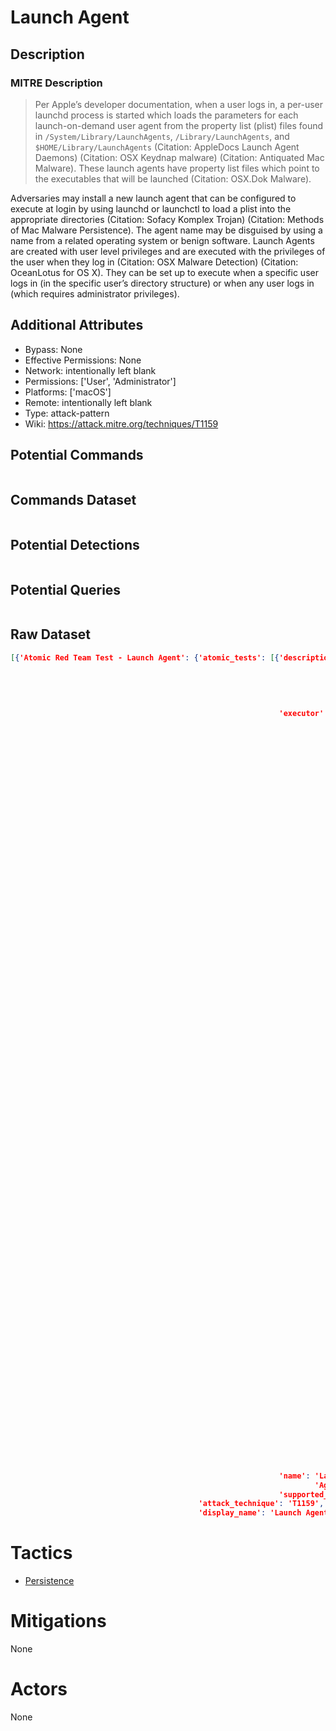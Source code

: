 
# Launch Agent

## Description

### MITRE Description

> Per Apple’s developer documentation, when a user logs in, a per-user launchd process is started which loads the parameters for each launch-on-demand user agent from the property list (plist) files found in <code>/System/Library/LaunchAgents</code>, <code>/Library/LaunchAgents</code>, and <code>$HOME/Library/LaunchAgents</code> (Citation: AppleDocs Launch Agent Daemons) (Citation: OSX Keydnap malware) (Citation: Antiquated Mac Malware). These launch agents have property list files which point to the executables that will be launched (Citation: OSX.Dok Malware).
 
Adversaries may install a new launch agent that can be configured to execute at login by using launchd or launchctl to load a plist into the appropriate directories  (Citation: Sofacy Komplex Trojan)  (Citation: Methods of Mac Malware Persistence). The agent name may be disguised by using a name from a related operating system or benign software. Launch Agents are created with user level privileges and are executed with the privileges of the user when they log in (Citation: OSX Malware Detection) (Citation: OceanLotus for OS X). They can be set up to execute when a specific user logs in (in the specific user’s directory structure) or when any user logs in (which requires administrator privileges).

## Additional Attributes

* Bypass: None
* Effective Permissions: None
* Network: intentionally left blank
* Permissions: ['User', 'Administrator']
* Platforms: ['macOS']
* Remote: intentionally left blank
* Type: attack-pattern
* Wiki: https://attack.mitre.org/techniques/T1159

## Potential Commands

```

```

## Commands Dataset

```

```

## Potential Detections

```json

```

## Potential Queries

```json

```

## Raw Dataset

```json
[{'Atomic Red Team Test - Launch Agent': {'atomic_tests': [{'description': 'Create '
                                                                           'a '
                                                                           'plist '
                                                                           'and '
                                                                           'execute '
                                                                           'it\n',
                                                            'executor': {'name': 'manual',
                                                                         'steps': '1. '
                                                                                  'Create '
                                                                                  'file '
                                                                                  '- '
                                                                                  '.client\n'
                                                                                  '\n'
                                                                                  '2. '
                                                                                  'osascript '
                                                                                  '-e '
                                                                                  "'tell "
                                                                                  'app '
                                                                                  '"Finder" '
                                                                                  'to '
                                                                                  'display '
                                                                                  'dialog '
                                                                                  '"Hello '
                                                                                  'World"\'\n'
                                                                                  '\n'
                                                                                  '3. '
                                                                                  'Place '
                                                                                  'the '
                                                                                  'following '
                                                                                  'in '
                                                                                  'a '
                                                                                  'new '
                                                                                  'file '
                                                                                  'under '
                                                                                  '~/Library/LaunchAgents '
                                                                                  'as '
                                                                                  'com.atomicredteam.plist\n'
                                                                                  '\n'
                                                                                  '4.\n'
                                                                                  '<?xml '
                                                                                  'version="1.0" '
                                                                                  'encoding="UTF-8"?>\n'
                                                                                  '<!DOCTYPE '
                                                                                  'plist '
                                                                                  'PUBLIC '
                                                                                  '"-//Apple//DTD '
                                                                                  'PLIST '
                                                                                  '1.0//EN" '
                                                                                  '"http://www.apple.com/DTDs/PropertyList-1.0.dtd">\n'
                                                                                  '<plist '
                                                                                  'version="1.0">\n'
                                                                                  '<dict>\n'
                                                                                  ' '
                                                                                  '<key>KeepAlive</key>\n'
                                                                                  ' '
                                                                                  '<true/>\n'
                                                                                  ' '
                                                                                  '<key>Label</key>\n'
                                                                                  ' '
                                                                                  '<string>com.client.client</string>\n'
                                                                                  ' '
                                                                                  '<key>ProgramArguments</key>\n'
                                                                                  ' '
                                                                                  '<array>\n'
                                                                                  ' '
                                                                                  '<string>/Users/<update '
                                                                                  'path '
                                                                                  'to '
                                                                                  '.clent '
                                                                                  'file>/.client</string>\n'
                                                                                  ' '
                                                                                  '</array>\n'
                                                                                  ' '
                                                                                  '<key>RunAtLoad</key>\n'
                                                                                  ' '
                                                                                  '<true/>\n'
                                                                                  ' '
                                                                                  '<key>NSUIElement</key>\n'
                                                                                  ' '
                                                                                  '<string>1</string>\n'
                                                                                  '</dict>\n'
                                                                                  '</plist>\n'
                                                                                  '\n'
                                                                                  '5. '
                                                                                  'launchctl '
                                                                                  'load '
                                                                                  '-w '
                                                                                  '~/Library/LaunchAgents/com.atomicredteam.plist\n'},
                                                            'name': 'Launch '
                                                                    'Agent',
                                                            'supported_platforms': ['macos']}],
                                          'attack_technique': 'T1159',
                                          'display_name': 'Launch Agent'}}]
```

# Tactics


* [Persistence](../tactics/Persistence.md)


# Mitigations

None

# Actors

None

